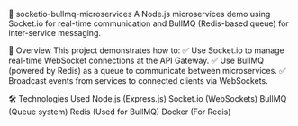 📌 socketio-bullmq-microservices
A Node.js microservices demo using Socket.io for real-time communication and BullMQ (Redis-based queue) for inter-service messaging.

📖 Overview
This project demonstrates how to:
✅ Use Socket.io to manage real-time WebSocket connections at the API Gateway.
✅ Use BullMQ (powered by Redis) as a queue to communicate between microservices.
✅ Broadcast events from services to connected clients via WebSockets.

🛠️ Technologies Used
Node.js (Express.js)
Socket.io (WebSockets)
BullMQ (Queue system)
Redis (Used for BullMQ)
Docker (For Redis)
